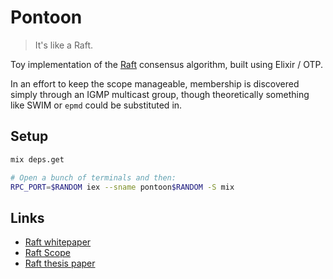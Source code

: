 # Pontoon

> It's like a Raft.

Toy implementation of the [Raft](http://raft.github.io/) consensus
algorithm, built using Elixir / OTP.

In an effort to keep the scope manageable, membership is discovered simply
through an IGMP multicast group, though theoretically something like SWIM or
`epmd` could be substituted in.

## Setup

``` bash
mix deps.get

# Open a bunch of terminals and then:
RPC_PORT=$RANDOM iex --sname pontoon$RANDOM -S mix
```

## Links

- [Raft whitepaper](https://raft.github.io/raft.pdf)
- [Raft Scope](https://github.com/ongardie/raftscope/blob/master/raft.js)
- [Raft thesis paper](https://ramcloud.stanford.edu/~ongaro/thesis.pdf)

